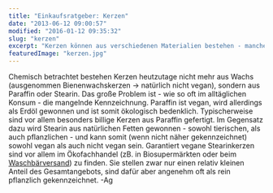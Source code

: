 ```yaml
---
title: "Einkaufsratgeber: Kerzen"
date: "2013-06-12 09:00:57"
modified: "2016-01-12 09:35:32"
slug: "kerzen"
excerpt: "Kerzen können aus verschiedenen Materialien bestehen - manche davon sind vegan, einige aber auch nicht."
featuredImage: "kerzen.jpg"
---
```


Chemisch betrachtet bestehen Kerzen heutzutage nicht mehr aus Wachs (ausgenommen Bienenwachskerzen -> natürlich nicht vegan), sondern aus Paraffin oder Stearin. Das große Problem ist - wie so oft im alltäglichen Konsum - die mangelnde Kennzeichnung. Paraffin ist vegan, wird allerdings als Erdöl gewonnen und ist somit ökologisch bedenklich. Typischerweise sind vor allem besonders billige Kerzen aus Paraffin gefertigt. Im Gegensatz dazu wird Stearin aus natürlichen Fetten gewonnen - sowohl tierischen, als auch pflanzlichen - und kann somit (wenn nicht näher gekennzeichnet) sowohl vegan als auch nicht vegan sein. Garantiert vegane Stearinkerzen sind vor allem im Ökofachhandel (zB. in Biosupermärkten oder beim [Waschbärversand](https://www.waschbaer.at/orbiz/DigiTrade/8e885c3d9dd53b328eeb2518c3cbda48/Stumpenkerze-10-x-10-cm--23637d1a365692.html?query=pflanzliche+kerzen)) zu finden. Sie stellen zwar nur einen relativ kleinen Anteil des Gesamtangebots, sind dafür aber angenehm oft als rein pflanzlich gekennzeichnet. -Ag